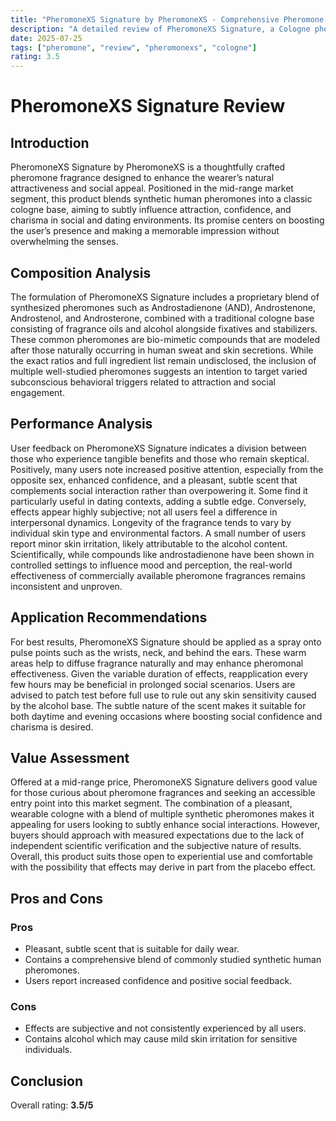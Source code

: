```yaml
---
title: "PheromoneXS Signature by PheromoneXS - Comprehensive Pheromone Review"
description: "A detailed review of PheromoneXS Signature, a Cologne pheromone fragrance by PheromoneXS"
date: 2025-07-25
tags: ["pheromone", "review", "pheromonexs", "cologne"]
rating: 3.5
---
```


# PheromoneXS Signature Review

## Introduction
PheromoneXS Signature by PheromoneXS is a thoughtfully crafted pheromone fragrance designed to enhance the wearer’s natural attractiveness and social appeal. Positioned in the mid-range market segment, this product blends synthetic human pheromones into a classic cologne base, aiming to subtly influence attraction, confidence, and charisma in social and dating environments. Its promise centers on boosting the user’s presence and making a memorable impression without overwhelming the senses.

## Composition Analysis
The formulation of PheromoneXS Signature includes a proprietary blend of synthesized pheromones such as Androstadienone (AND), Androstenone, Androstenol, and Androsterone, combined with a traditional cologne base consisting of fragrance oils and alcohol alongside fixatives and stabilizers. These common pheromones are bio-mimetic compounds that are modeled after those naturally occurring in human sweat and skin secretions. While the exact ratios and full ingredient list remain undisclosed, the inclusion of multiple well-studied pheromones suggests an intention to target varied subconscious behavioral triggers related to attraction and social engagement.

## Performance Analysis
User feedback on PheromoneXS Signature indicates a division between those who experience tangible benefits and those who remain skeptical. Positively, many users note increased positive attention, especially from the opposite sex, enhanced confidence, and a pleasant, subtle scent that complements social interaction rather than overpowering it. Some find it particularly useful in dating contexts, adding a subtle edge. Conversely, effects appear highly subjective; not all users feel a difference in interpersonal dynamics. Longevity of the fragrance tends to vary by individual skin type and environmental factors. A small number of users report minor skin irritation, likely attributable to the alcohol content. Scientifically, while compounds like androstadienone have been shown in controlled settings to influence mood and perception, the real-world effectiveness of commercially available pheromone fragrances remains inconsistent and unproven.

## Application Recommendations
For best results, PheromoneXS Signature should be applied as a spray onto pulse points such as the wrists, neck, and behind the ears. These warm areas help to diffuse fragrance naturally and may enhance pheromonal effectiveness. Given the variable duration of effects, reapplication every few hours may be beneficial in prolonged social scenarios. Users are advised to patch test before full use to rule out any skin sensitivity caused by the alcohol base. The subtle nature of the scent makes it suitable for both daytime and evening occasions where boosting social confidence and charisma is desired.

## Value Assessment
Offered at a mid-range price, PheromoneXS Signature delivers good value for those curious about pheromone fragrances and seeking an accessible entry point into this market segment. The combination of a pleasant, wearable cologne with a blend of multiple synthetic pheromones makes it appealing for users looking to subtly enhance social interactions. However, buyers should approach with measured expectations due to the lack of independent scientific verification and the subjective nature of results. Overall, this product suits those open to experiential use and comfortable with the possibility that effects may derive in part from the placebo effect.

## Pros and Cons

### Pros
- Pleasant, subtle scent that is suitable for daily wear.
- Contains a comprehensive blend of commonly studied synthetic human pheromones.
- Users report increased confidence and positive social feedback.

### Cons
- Effects are subjective and not consistently experienced by all users.
- Contains alcohol which may cause mild skin irritation for sensitive individuals.

## Conclusion
Overall rating: **3.5/5**
